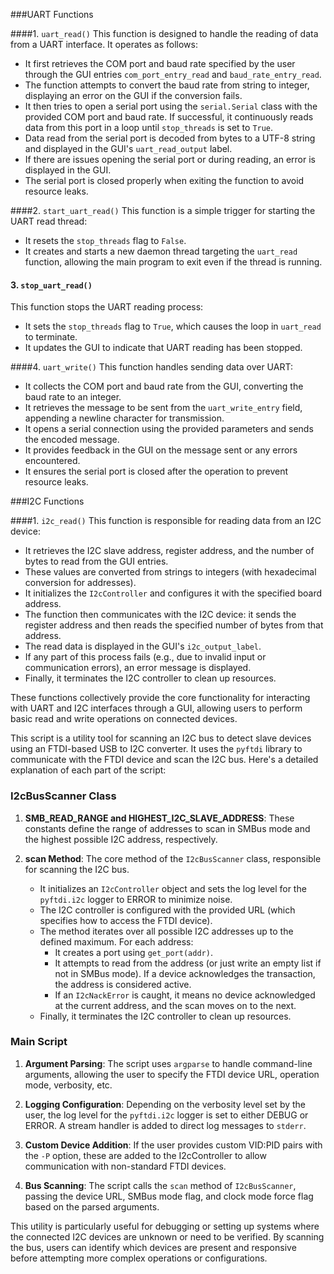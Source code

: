 ###UART Functions

####1. `uart_read()`
This function is designed to handle the reading of data from a UART interface. It operates as follows:

- It first retrieves the COM port and baud rate specified by the user through the GUI entries `com_port_entry_read` and `baud_rate_entry_read`.
- The function attempts to convert the baud rate from string to integer, displaying an error on the GUI if the conversion fails.
- It then tries to open a serial port using the `serial.Serial` class with the provided COM port and baud rate. If successful, it continuously reads data from this port in a loop until `stop_threads` is set to `True`.
- Data read from the serial port is decoded from bytes to a UTF-8 string and displayed in the GUI's `uart_read_output` label.
- If there are issues opening the serial port or during reading, an error is displayed in the GUI.
- The serial port is closed properly when exiting the function to avoid resource leaks.

####2. `start_uart_read()`
This function is a simple trigger for starting the UART read thread:

- It resets the `stop_threads` flag to `False`.
- It creates and starts a new daemon thread targeting the `uart_read` function, allowing the main program to exit even if the thread is running.

#### 3. `stop_uart_read()`
This function stops the UART reading process:

- It sets the `stop_threads` flag to `True`, which causes the loop in `uart_read` to terminate.
- It updates the GUI to indicate that UART reading has been stopped.

####4. `uart_write()`
This function handles sending data over UART:

- It collects the COM port and baud rate from the GUI, converting the baud rate to an integer.
- It retrieves the message to be sent from the `uart_write_entry` field, appending a newline character for transmission.
- It opens a serial connection using the provided parameters and sends the encoded message.
- It provides feedback in the GUI on the message sent or any errors encountered.
- It ensures the serial port is closed after the operation to prevent resource leaks.

###I2C Functions

####1. `i2c_read()`
This function is responsible for reading data from an I2C device:

- It retrieves the I2C slave address, register address, and the number of bytes to read from the GUI entries.
- These values are converted from strings to integers (with hexadecimal conversion for addresses).
- It initializes the `I2cController` and configures it with the specified board address.
- The function then communicates with the I2C device: it sends the register address and then reads the specified number of bytes from that address.
- The read data is displayed in the GUI's `i2c_output_label`.
- If any part of this process fails (e.g., due to invalid input or communication errors), an error message is displayed.
- Finally, it terminates the I2C controller to clean up resources.

These functions collectively provide the core functionality for interacting with UART and I2C interfaces through a GUI, allowing users to perform basic read and write operations on connected devices.



This script is a utility tool for scanning an I2C bus to detect slave devices using an FTDI-based USB to I2C converter. It uses the `pyftdi` library to communicate with the FTDI device and scan the I2C bus. Here's a detailed explanation of each part of the script:

### I2cBusScanner Class

1. **SMB_READ_RANGE and HIGHEST_I2C_SLAVE_ADDRESS**: These constants define the range of addresses to scan in SMBus mode and the highest possible I2C address, respectively.

2. **scan Method**: The core method of the `I2cBusScanner` class, responsible for scanning the I2C bus.
   - It initializes an `I2cController` object and sets the log level for the `pyftdi.i2c` logger to ERROR to minimize noise.
   - The I2C controller is configured with the provided URL (which specifies how to access the FTDI device).
   - The method iterates over all possible I2C addresses up to the defined maximum. For each address:
     - It creates a port using `get_port(addr)`.
     - It attempts to read from the address (or just write an empty list if not in SMBus mode). If a device acknowledges the transaction, the address is considered active.
     - If an `I2cNackError` is caught, it means no device acknowledged at the current address, and the scan moves on to the next.
   - Finally, it terminates the I2C controller to clean up resources.

### Main Script

1. **Argument Parsing**: The script uses `argparse` to handle command-line arguments, allowing the user to specify the FTDI device URL, operation mode, verbosity, etc.

2. **Logging Configuration**: Depending on the verbosity level set by the user, the log level for the `pyftdi.i2c` logger is set to either DEBUG or ERROR. A stream handler is added to direct log messages to `stderr`.

3. **Custom Device Addition**: If the user provides custom VID:PID pairs with the `-P` option, these are added to the I2cController to allow communication with non-standard FTDI devices.

4. **Bus Scanning**: The script calls the `scan` method of `I2cBusScanner`, passing the device URL, SMBus mode flag, and clock mode force flag based on the parsed arguments.

This utility is particularly useful for debugging or setting up systems where the connected I2C devices are unknown or need to be verified. By scanning the bus, users can identify which devices are present and responsive before attempting more complex operations or configurations.
